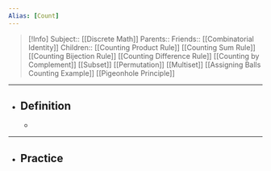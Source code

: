 ```yaml
---
Alias: [Count]
---
```

> [!Info]
> Subject:: [[Discrete Math]]
> Parents:: 
> Friends:: [[Combinatorial Identity]]
> Children:: [[Counting Product Rule]] [[Counting Sum Rule]] [[Counting Bijection Rule]] [[Counting Difference Rule]] [[Counting by Complement]] [[Subset]] [[Permutation]] [[Multiset]] [[Assigning Balls Counting Example]] [[Pigeonhole Principle]]
---
- ## Definition
	- 
---
- ## Practice
